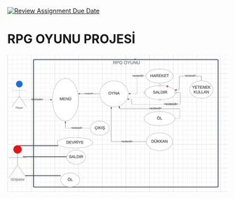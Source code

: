 [![Review Assignment Due Date](https://classroom.github.com/assets/deadline-readme-button-24ddc0f5d75046c5622901739e7c5dd533143b0c8e959d652212380cedb1ea36.svg)](https://classroom.github.com/a/QA5O9x4M)
# RPG OYUNU PROJESİ





<img src="https://github.com/Iskenderun-Technical-University/ymg-donem-projesi-202523034/blob/main/usecase.png?raw=true" width="auto">
